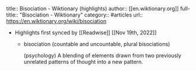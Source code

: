 title:: Bisociation - Wiktionary (highlights)
author:: [[en.wiktionary.org]]
full-title:: "Bisociation - Wiktionary"
category:: #articles
url:: https://en.wiktionary.org/wiki/bisociation

- Highlights first synced by [[Readwise]] [[Nov 19th, 2022]]
	- bisociation (countable and uncountable, plural bisociations)
	  
	  (psychology) A blending of elements drawn from two previously unrelated patterns of thought into a new pattern.
